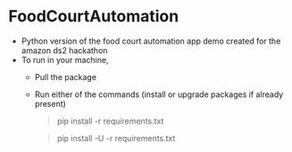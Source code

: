# FoodCourtAutomation

- Python version of the food court automation app demo created for the amazon ds2 hackathon
- To run in your machine,
	- Pull the package
	- Run either of the commands (install or upgrade packages if already present)
		> pip install -r requirements.txt
		
		> pip install -U -r requirements.txt
